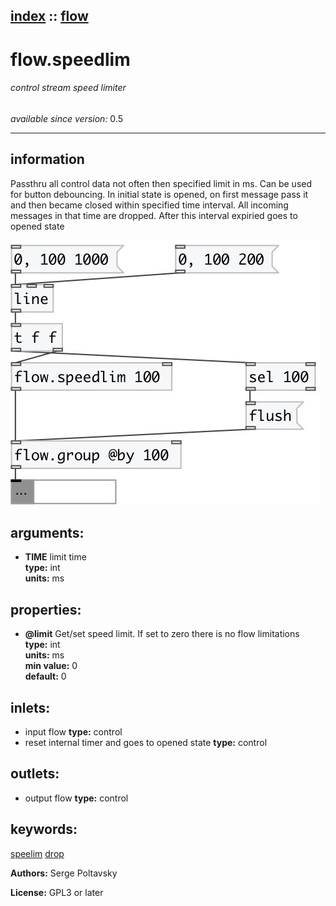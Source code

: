 [index](index.html) :: [flow](category_flow.html)
---

# flow.speedlim

###### control stream speed limiter

*available since version:* 0.5

---


## information
Passthru all control data not often then specified limit in ms. Can be used for
            button debouncing. In initial state is opened, on first message pass it and then became
            closed within specified time interval. All incoming messages in that time are dropped.
            After this interval expiried goes to opened state



[![example](../examples/img/flow.speedlim.jpg)](../examples/pd/flow.speedlim.pd)



## arguments:

* **TIME**
limit time<br>
__type:__ int<br>
__units:__ ms<br>





## properties:

* **@limit** 
Get/set speed limit. If set to zero there is no flow limitations<br>
__type:__ int<br>
__units:__ ms<br>
__min value:__ 0<br>
__default:__ 0<br>



## inlets:

* input flow 
__type:__ control<br>
* reset internal timer and goes to opened state 
__type:__ control<br>



## outlets:

* output flow
__type:__ control<br>



## keywords:

[speelim](keywords/speelim.html)
[drop](keywords/drop.html)






**Authors:** Serge Poltavsky




**License:** GPL3 or later





